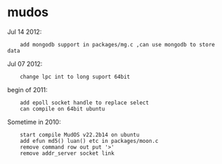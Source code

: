 mudos
=====

Jul 14 2012:
```
	add mongodb support in packages/mg.c ,can use mongodb to store data
```

Jul 07 2012:
```
	change lpc int to long suport 64bit
```

begin of 2011:
```
	add epoll socket handle to replace select
	can compile on 64bit ubuntu
```

Sometime in 2010:
```
	start compile MudOS v22.2b14 on ubuntu
	add efun md5() luan() etc in packages/moon.c
	remove command row out put '>'
	remove addr_server socket link  
```